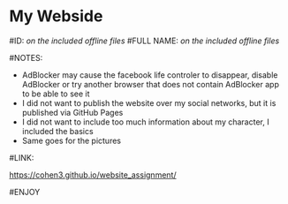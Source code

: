 # My Webside

#ID:	    		*on the included offline files*
#FULL NAME:		*on the included offline files*

#NOTES:
- 	AdBlocker may cause the facebook life controler to disappear, disable AdBlocker or try another browser 
	that does not contain AdBlocker app to be able to see it
-	I did not want to publish the website over my social networks, but it is published via GitHub Pages
-	I did not want to include too much information about my character, I included the basics
-	Same goes for the pictures

#LINK:

https://cohen3.github.io/website_assignment/

#ENJOY
